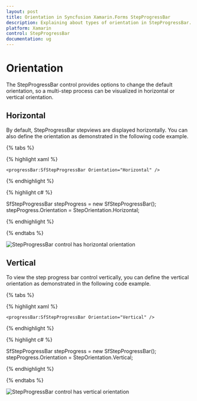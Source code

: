 ```yaml
---
layout: post
title: Orientation in Syncfusion Xamarin.Forms StepProgressBar
description: Explaining about types of orientation in StepProgressBar.
platform: Xamarin
control: StepProgressBar
documentation: ug
---
```


# Orientation

The StepProgressBar control provides options to change the default orientation, so a multi-step process can be visualized in horizontal or vertical orientation.

## Horizontal 

By default, StepProgressBar stepviews are displayed horizontally. You can also define the orientation as demonstrated in the following code example.

{% tabs %}

{% highlight xaml %}

    <progressBar:SfStepProgressBar Orientation="Horizontal" />

{% endhighlight %}

{% highlight c# %}

SfStepProgressBar stepProgress = new SfStepProgressBar();
stepProgress.Orientation = StepOrientation.Horizontal;

{% endhighlight %}

{% endtabs %}

![StepProgressBar control has horizontal orientation](images/horizontal.jpg)

## Vertical

To view the step progress bar control vertically, you can define the vertical orientation as demonstrated in the following code example.

{% tabs %}

{% highlight xaml %}

    <progressBar:SfStepProgressBar Orientation="Vertical" />

{% endhighlight %}

{% highlight c# %}

SfStepProgressBar stepProgress = new SfStepProgressBar();
stepProgress.Orientation = StepOrientation.Vertical;

{% endhighlight %}

{% endtabs %}

![StepProgressBar control has vertical orientation](images/vertical.png)